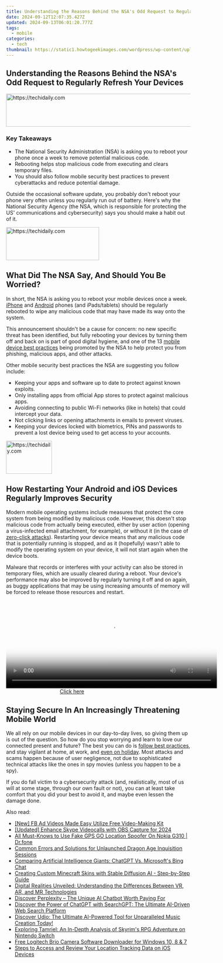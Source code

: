 ```yaml
---
title: Understanding the Reasons Behind the NSA's Odd Request to Regularly Refresh Your Devices
date: 2024-09-12T12:07:35.427Z
updated: 2024-09-13T06:01:20.777Z
tags:
  - mobile
categories:
  - tech
thumbnail: https://static1.howtogeekimages.com/wordpress/wp-content/uploads/2024/07/a-phone-with-a-restart-button-and-the-nsa-logo-in-the-background.jpg
---
```


## Understanding the Reasons Behind the NSA's Odd Request to Regularly Refresh Your Devices

<!-- affiliate ads begin -->
<a href="https://appsumo.8odi.net/c/5597632/2118304/7443" target="_top" id="2118304">
  <img src="//a.impactradius-go.com/display-ad/7443-2118304" border="0" alt="https://techidaily.com" width="600" height="90"/>
</a>
<img height="0" width="0" src="https://appsumo.8odi.net/i/5597632/2118304/7443" style="position:absolute;visibility:hidden;" border="0" />
<!-- affiliate ads end -->

### Key Takeaways

* The National Security Administration (NSA) is asking you to reboot your phone once a week to remove potential malicious code.
* Rebooting helps stop malicious code from executing and clears temporary files.
* You should also follow mobile security best practices to prevent cyberattacks and reduce potential damage.

 Outside the occasional software update, you probably don't reboot your phone very often unless you regularly run out of battery. Here's why the National Security Agency (the NSA, which is responsible for protecting the US' communications and cybersecurity) says you should make a habit out of it.

<!-- affiliate ads begin -->
<a href="https://25home.pxf.io/c/5597632/2123473/16836" target="_top" id="2123473">
  <img src="//a.impactradius-go.com/display-ad/16836-2123473" border="0" alt="https://techidaily.com" width="254" height="90"/>
</a>
<img height="0" width="0" src="https://25home.pxf.io/i/5597632/2123473/16836" style="position:absolute;visibility:hidden;" border="0" />
<!-- affiliate ads end -->

##  What Did The NSA Say, And Should You Be Worried?

 In short, the NSA is asking you to reboot your mobile devices once a week. [iPhone](https://location-social.techidaily.com/in-2024-how-to-activate-and-use-life360-ghost-mode-on-nubia-red-magic-8s-proplus-drfone-by-drfone-virtual-android/) and [Android](https://android-frp.techidaily.com/a-step-by-step-guide-on-using-adb-and-fastboot-to-remove-frp-lock-from-your-oppo-reno-11-pro-5g-by-drfone-android/) phones (and iPads/tablets) should be regularly rebooted to wipe any malicious code that may have made its way onto the system.

 This announcement shouldn't be a cause for concern: no new specific threat has been identified, but fully rebooting your devices by turning them off and back on is part of good digital hygiene, and one of the 13 [mobile device best practices](https://s3.documentcloud.org/documents/21018353/nsa-mobile-device-best-practices.pdf "https://s3.documentcloud.org/documents/21018353/nsa-mobile-device-best-practices.pdf") being promoted by the NSA to help protect you from phishing, malicious apps, and other attacks.

 Other mobile security best practices the NSA are suggesting you follow include:

* Keeping your apps and software up to date to protect against known exploits.
* Only installing apps from official App stores to protect against malicious apps.
* Avoiding connecting to public Wi-Fi networks (like in hotels) that could intercept your data.
* Not clicking links or opening attachments in emails to prevent viruses.
* Keeping your devices locked with biometrics, PINs and passwords to prevent a lost device being used to get access to your accounts.

<!-- affiliate ads begin -->
<a href="https://aligracehair.sjv.io/c/5597632/2135351/19272" target="_top" id="2135351">
  <img src="//a.impactradius-go.com/display-ad/19272-2135351" border="0" alt="https://techidaily.com" width="125" height="90"/>
</a>
<img height="0" width="0" src="https://aligracehair.sjv.io/i/5597632/2135351/19272" style="position:absolute;visibility:hidden;" border="0" />
<!-- affiliate ads end -->

##  How Restarting Your Android and iOS Devices Regularly Improves Security

 Modern mobile operating systems include measures that protect the core system from being modified by malicious code. However, this doesn't stop malicious code from actually being executed, either by user action (opening a virus-infected email attachment, for example), or without it (in the case of [zero-click attacks](https://ai-video-tools.techidaily.com/updated-transform-your-videos-into-animated-masterpieces-a-step-by-step-guide/)). Restarting your device means that any malicious code that is potentially running is stopped, and as it (hopefully) wasn't able to modify the operating system on your device, it will not start again when the device boots.

 Malware that records or interferes with your activity can also be stored in temporary files, which are usually cleared during a reboot. Your device's performance may also be improved by regularly turning it off and on again, as buggy applications that may be using increasing amounts of memory will be forced to release those resources and restart.

<!-- affiliate ads begin -->
<span id="1983539">
					<video width="576" height="240" style="cursor:pointer"
           poster="//a.impactradius-go.com/display-clicktoplayimage/1983539.png"
           onclick="if(!this.playClicked){this.play();this.setAttribute('controls',true);this.playClicked=true;}">
	   <source src="//a.impactradius-go.com/display-ad/22993-1983539">
	   <img src="//a.impactradius-go.com/display-clicktoplayimage/1983539.png" style="border: none; height: 100%; width: 100%; object-fit: contain">
	</video>
	<div style="width:360px;text-align:center"><a href="javascript:window.open(decodeURIComponent('https%3A%2F%2Fhomestyler.sjv.io%2Fc%2F5597632%2F1983539%2F22993'), '_blank');void(0);">Click here</a></div>
</span>
<img height="0" width="0" src="https://imp.pxf.io/i/5597632/1983539/22993" style="position:absolute;visibility:hidden;" border="0" />
<!-- affiliate ads end -->

##  Staying Secure In An Increasingly Threatening Mobile World

 We all rely on our mobile devices in our day-to-day lives, so giving them up is out of the question. So how do you stop worrying and learn to love our connected present and future? The best you can do is [follow best practices](https://article-helps.techidaily.com/decoding-firefoxs-pip-multimedia-feature-for-2024/), and stay vigilant at home, at work, and [even on holiday](https://mondly-stories.techidaily.com/expressive-idioms-unveiled-defining-current-english-slang/). Most attacks and scams happen because of user negligence, not due to sophisticated technical attacks like the ones in spy movies (unless you happen to be a spy).

 If you do fall victim to a cybersecurity attack (and, realistically, most of us will at some stage, through our own fault or not), you can at least take comfort that you did your best to avoid it, and maybe even lessen the damage done.

<ins class="adsbygoogle"
     style="display:block"
     data-ad-format="autorelaxed"
     data-ad-client="ca-pub-7571918770474297"
     data-ad-slot="1223367746"></ins>

<ins class="adsbygoogle"
     style="display:block"
     data-ad-client="ca-pub-7571918770474297"
     data-ad-slot="8358498916"
     data-ad-format="auto"
     data-full-width-responsive="true"></ins>

<span class="atpl-alsoreadstyle">Also read:</span>
<div><ul>
<li><a href="https://facebook-videos.techidaily.com/new-fb-ad-videos-made-easy-utilize-free-video-making-kit/"><u>[New] FB Ad Videos Made Easy Utilize Free Video-Making Kit</u></a></li>
<li><a href="https://video-screen-grab.techidaily.com/updated-enhance-skype-videocalls-with-obs-capture-for-2024/"><u>[Updated] Enhance Skype Videocalls with OBS Capture for 2024</u></a></li>
<li><a href="https://fake-location.techidaily.com/all-must-knows-to-use-fake-gps-go-location-spoofer-on-nokia-g310-drfone-by-drfone-virtual-android/"><u>All Must-Knows to Use Fake GPS GO Location Spoofer On Nokia G310 | Dr.fone</u></a></li>
<li><a href="https://win-blog.techidaily.com/common-errors-and-solutions-for-unlaunched-dragon-age-inquisition-sessions/"><u>Common Errors and Solutions for Unlaunched Dragon Age Inquisition Sessions</u></a></li>
<li><a href="https://some-skills.techidaily.com/comparing-artificial-intelligence-giants-chatgpt-vs-microsofts-bing-chat/"><u>Comparing Artificial Intelligence Giants: ChatGPT Vs. Microsoft's Bing Chat</u></a></li>
<li><a href="https://some-skills.techidaily.com/creating-custom-minecraft-skins-with-stable-diffusion-ai-step-by-step-guide/"><u>Creating Custom Minecraft Skins with Stable Diffusion AI - Step-by-Step Guide</u></a></li>
<li><a href="https://some-skills.techidaily.com/digital-realities-unveiled-understanding-the-differences-between-vr-ar-and-mr-technologies/"><u>Digital Realities Unveiled: Understanding the Differences Between VR, AR, and MR Technologies</u></a></li>
<li><a href="https://some-skills.techidaily.com/discover-perplexity-the-unique-ai-chatbot-worth-paying-for/"><u>Discover Perplexity – The Unique AI Chatbot Worth Paying For</u></a></li>
<li><a href="https://some-skills.techidaily.com/discover-the-power-of-chatgpt-with-searchgpt-the-ultimate-ai-driven-web-search-platform/"><u>Discover the Power of ChatGPT with SearchGPT: The Ultimate AI-Driven Web Search Platform</u></a></li>
<li><a href="https://some-skills.techidaily.com/discover-udio-the-ultimate-ai-powered-tool-for-unparalleled-music-creation-today/"><u>Discover Udio: The Ultimate AI-Powered Tool for Unparalleled Music Creation Today!</u></a></li>
<li><a href="https://buynow-reviews.techidaily.com/exploring-tamriel-an-in-depth-analysis-of-skyrims-rpg-adventure-on-nintendo-switch/"><u>Exploring Tamriel: An In-Depth Analysis of Skyrim's RPG Adventure on Nintendo Switch</u></a></li>
<li><a href="https://driver-download.techidaily.com/free-logitech-brio-camera-software-downloader-for-windows-10-8-and-7/"><u>Free Logitech Brio Camera Software Downloader for Windows 10, 8 & 7</u></a></li>
<li><a href="https://os-tips.techidaily.com/steps-to-access-and-review-your-location-tracking-data-on-ios-devices/"><u>Steps to Access and Review Your Location Tracking Data on iOS Devices</u></a></li>
</ul></div>

